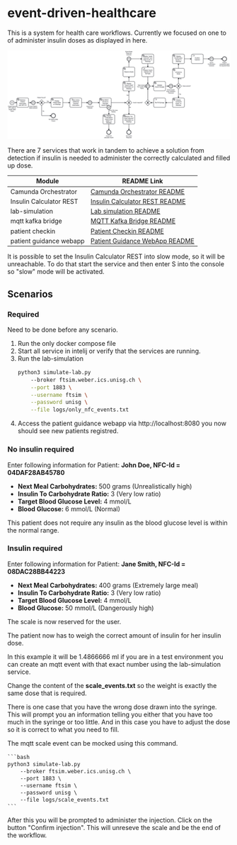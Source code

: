 # event-driven-healthcare
This is a system for health care workflows. Currently we focused on one to of administer insulin doses as displayed in here. 

![BPMN Process](/camunda-orchestrator/src/main/resources/process.png)

There are 7 services that work in tandem to achieve a solution from detection if insulin is needed to administer the correctly calculated and filled up dose. 

| Module| README Link|
|-------------|-------------|
| Camunda Orchestrator | [Camunda Orchestrator README](camunda-orchestrator/README.md) |
| Insulin Calculator REST     | [Insulin Calculator REST README](/insulin-calculator-rest/README.md)         |
| lab-simulation   | [Lab simulation README](/lab-simulation/README.md)   |
| mqtt kafka bridge       | [MQTT Kafka Bridge README](/mqtt-kafka-bridge/README.md)          |
| patient checkin      | [Patient Checkin README](/patient-checkin/README.md)        |
| patient guidance webapp           | [Patient Guidance WebApp README](/patient-guidance-webapp/README.md)                 |

It is possible to set the Insulin Calculator REST into slow mode, so it will be unreachable. To do that start the service and then enter S into the console so "slow" mode will be activated.

## Scenarios 

### Required 
Need to be done before any scenario. 

1) Run the only docker compose file 
2) Start all service in intelij or verify that the services are running. 
3) Run the lab-simulation 
    ```bash
    python3 simulate-lab.py
        --broker ftsim.weber.ics.unisg.ch \
        --port 1883 \
        --username ftsim \
        --password unisg \
        --file logs/only_nfc_events.txt
    ```
4) Access the patient guidance webapp via http://localhost:8080 you now should see new patients registred.

### No insulin required

Enter following information for Patient: **John Doe, NFC-Id = 04DAF28AB45780**
* **Next Meal Carbohydrates:** 500 grams (Unrealistically high)
* **Insulin To Carbohydrate Ratio:** 3 (Very low ratio)
* **Target Blood Glucose Level:** 4 mmol/L
* **Blood Glucose:** 6 mmol/L (Normal)

This patient does not require any insulin as the blood glucose level is within the normal range.

### Insulin required

Enter following information for Patient: **Jane Smith, NFC-Id = 08DAC28BB44223**

* **Next Meal Carbohydrates:** 400 grams (Extremely large meal)
* **Insulin To Carbohydrate Ratio:** 3 (Very low ratio)
* **Target Blood Glucose Level:** 4 mmol/L
* **Blood Glucose:** 50 mmol/L (Dangerously high)

The scale is now reserved for the user. 

The patient now has to weigh the correct amount of insulin for her insulin dose. 

In this example it will be 1.4866666 ml if you are in a test environment you can create an mqtt event with that exact number using the lab-simulation service. 

Change the content of the **scale_events.txt** so the weight is exactly the same dose that is required. 

There is one case that you have the wrong dose drawn into the syringe. This will prompt you an information telling you either that you have too much in the syringe or too little. And in this case you have to adjust the dose so it is correct to what you need to fill. 

The mqtt scale event can be mocked using this command.

    ```bash
    python3 simulate-lab.py
        --broker ftsim.weber.ics.unisg.ch \
        --port 1883 \
        --username ftsim \
        --password unisg \
        --file logs/scale_events.txt
    ```

After this you will be prompted to administer the injection. Click on the button "Confirm injection". This will unreseve the scale and be the end of the workflow. 

